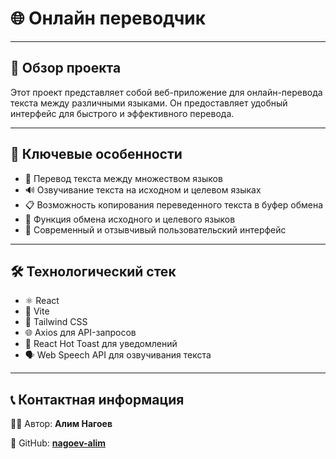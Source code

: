 # 🌐 Онлайн переводчик

---

## 📝 Обзор проекта

Этот проект представляет собой веб-приложение для онлайн-перевода текста между различными языками. Он предоставляет удобный интерфейс для быстрого и эффективного перевода.

---

## 🌟 Ключевые особенности

- 🔄 Перевод текста между множеством языков
- 🔊 Озвучивание текста на исходном и целевом языках
- 📋 Возможность копирования переведенного текста в буфер обмена
- 🔁 Функция обмена исходного и целевого языков
- 🎨 Современный и отзывчивый пользовательский интерфейс

---

## 🛠️ Технологический стек

- ⚛️ React
- 🔧 Vite
- 🎨 Tailwind CSS
- 🌐 Axios для API-запросов
- 🔔 React Hot Toast для уведомлений
- 🗣️ Web Speech API для озвучивания текста

---

## 📞 Контактная информация

👨‍💻 Автор: **Алим Нагоев**

🐙 GitHub: **[nagoev-alim](https://github.com/nagoev-alim)**

